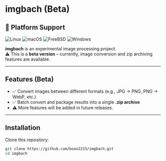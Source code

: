 # imgbach (Beta)
## 🚀 Platform Support

![Linux](https://img.shields.io/badge/Linux-Supported-brightgreen?logo=linux)
![macOS](https://img.shields.io/badge/macOS-Supported-brightgreen?logo=apple)
![FreeBSD](https://img.shields.io/badge/FreeBSD-Supported-brightgreen?logo=freebsd)
![Windows](https://img.shields.io/badge/Windows-Untested-lightgrey?logo=windows)

**imgbach** is an experimental image processing project.  
⚠️ This is a **beta version** – currently, image conversion and zip archiving features are available.  

---

## Features (Beta)
- ✅ Convert images between different formats (e.g., JPG → PNG, PNG → WebP, etc.)
- ✅ Batch convert and package results into a single **.zip archive**
- ⚠️ More features will be added in future releases.

---

## Installation
Clone this repository:
```bash
git clone https://github.com/booo2233/imgbach.git
cd imgbach